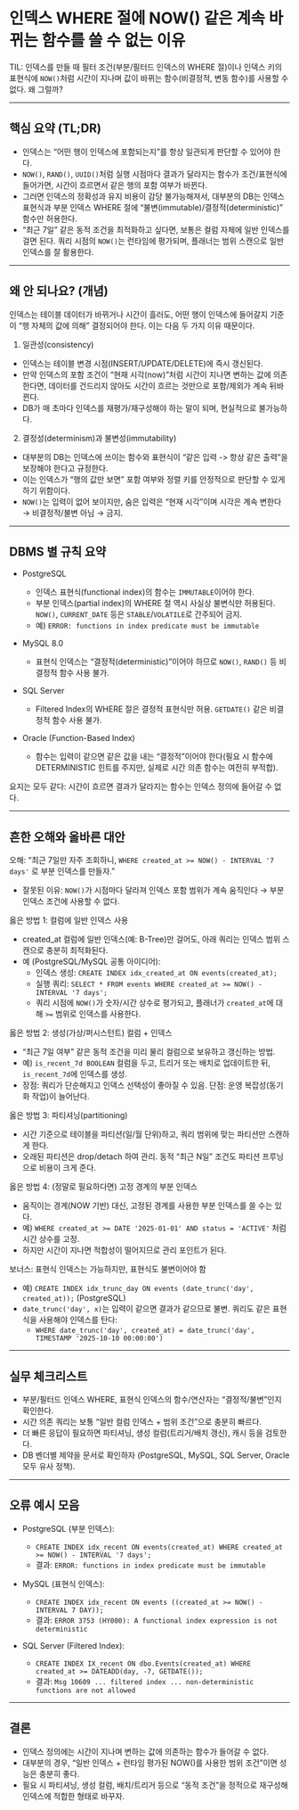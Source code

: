 # 인덱스 WHERE 절에 NOW() 같은 계속 바뀌는 함수를 쓸 수 없는 이유

TIL: 인덱스를 만들 때 필터 조건(부분/필터드 인덱스의 WHERE 절)이나 인덱스 키의 표현식에 `NOW()`처럼 시간이 지나며 값이 바뀌는 함수(비결정적, 변동 함수)를 사용할 수 없다. 왜 그럴까?

---

## 핵심 요약 (TL;DR)
- 인덱스는 “어떤 행이 인덱스에 포함되는지”를 항상 일관되게 판단할 수 있어야 한다.
- `NOW()`, `RAND()`, `UUID()`처럼 실행 시점마다 결과가 달라지는 함수가 조건/표현식에 들어가면, 시간이 흐르면서 같은 행의 포함 여부가 바뀐다.
- 그러면 인덱스의 정확성과 유지 비용이 감당 불가능해져서, 대부분의 DB는 인덱스 표현식과 부분 인덱스 WHERE 절에 “불변(immutable)/결정적(deterministic)” 함수만 허용한다.
- “최근 7일” 같은 동적 조건을 최적화하고 싶다면, 보통은 컬럼 자체에 일반 인덱스를 걸면 된다. 쿼리 시점의 `NOW()`는 런타임에 평가되며, 플래너는 범위 스캔으로 일반 인덱스를 잘 활용한다.

---

## 왜 안 되나요? (개념)
인덱스는 테이블 데이터가 바뀌거나 시간이 흘러도, 어떤 행이 인덱스에 들어갈지 기준이 “행 자체의 값에 의해” 결정되어야 한다. 이는 다음 두 가지 이유 때문이다.

1) 일관성(consistency)
- 인덱스는 테이블 변경 시점(INSERT/UPDATE/DELETE)에 즉시 갱신된다.
- 만약 인덱스의 포함 조건이 “현재 시각(now)”처럼 시간이 지나면 변하는 값에 의존한다면, 데이터를 건드리지 않아도 시간이 흐르는 것만으로 포함/제외가 계속 뒤바뀐다.
- DB가 매 초마다 인덱스를 재평가/재구성해야 하는 말이 되며, 현실적으로 불가능하다.

2) 결정성(determinism)과 불변성(immutability)
- 대부분의 DB는 인덱스에 쓰이는 함수와 표현식이 “같은 입력 -> 항상 같은 출력”을 보장해야 한다고 규정한다.
- 이는 인덱스가 “행의 값만 보면” 포함 여부와 정렬 키를 안정적으로 판단할 수 있게 하기 위함이다.
- `NOW()`는 입력이 없어 보이지만, 숨은 입력은 “현재 시각”이며 시각은 계속 변한다 → 비결정적/불변 아님 → 금지.

---

## DBMS 별 규칙 요약
- PostgreSQL
  - 인덱스 표현식(functional index)의 함수는 `IMMUTABLE`이어야 한다.
  - 부분 인덱스(partial index)의 WHERE 절 역시 사실상 불변식만 허용된다. `NOW()`, `CURRENT_DATE` 등은 `STABLE`/`VOLATILE`로 간주되어 금지.
  - 예) `ERROR: functions in index predicate must be immutable`

- MySQL 8.0
  - 표현식 인덱스는 “결정적(deterministic)”이어야 하므로 `NOW()`, `RAND()` 등 비결정적 함수 사용 불가.

- SQL Server
  - Filtered Index의 WHERE 절은 결정적 표현식만 허용. `GETDATE()` 같은 비결정적 함수 사용 불가.

- Oracle (Function-Based Index)
  - 함수는 입력이 같으면 같은 값을 내는 “결정적”이어야 한다(필요 시 함수에 DETERMINISTIC 힌트를 주지만, 실제로 시간 의존 함수는 여전히 부적합).

요지는 모두 같다: 시간이 흐르면 결과가 달라지는 함수는 인덱스 정의에 들어갈 수 없다.

---

## 흔한 오해와 올바른 대안

오해: “최근 7일만 자주 조회하니, `WHERE created_at >= NOW() - INTERVAL '7 days'` 로 부분 인덱스를 만들자.”
- 잘못된 이유: `NOW()`가 시점마다 달라져 인덱스 포함 범위가 계속 움직인다 → 부분 인덱스 조건에 사용할 수 없다.

옳은 방법 1: 컬럼에 일반 인덱스 사용
- created_at 컬럼에 일반 인덱스(예: B-Tree)만 걸어도, 아래 쿼리는 인덱스 범위 스캔으로 충분히 최적화된다.
- 예 (PostgreSQL/MySQL 공통 아이디어):
  - 인덱스 생성: `CREATE INDEX idx_created_at ON events(created_at);`
  - 실행 쿼리: `SELECT * FROM events WHERE created_at >= NOW() - INTERVAL '7 days';`
  - 쿼리 시점에 `NOW()`가 숫자/시간 상수로 평가되고, 플래너가 `created_at`에 대해 `>=` 범위로 인덱스를 사용한다.

옳은 방법 2: 생성(가상/퍼시스턴트) 컬럼 + 인덱스
- “최근 7일 여부” 같은 동적 조건을 미리 물리 컬럼으로 보유하고 갱신하는 방법.
- 예) `is_recent_7d BOOLEAN` 컬럼을 두고, 트리거 또는 배치로 업데이트한 뒤, `is_recent_7d`에 인덱스를 생성.
- 장점: 쿼리가 단순해지고 인덱스 선택성이 좋아질 수 있음. 단점: 운영 복잡성(동기화 작업)이 늘어난다.

옳은 방법 3: 파티셔닝(partitioning)
- 시간 기준으로 테이블을 파티션(일/월 단위)하고, 쿼리 범위에 맞는 파티션만 스캔하게 한다.
- 오래된 파티션은 drop/detach 하여 관리. 동적 “최근 N일” 조건도 파티션 프루닝으로 비용이 크게 준다.

옳은 방법 4: (정말로 필요하다면) 고정 경계의 부분 인덱스
- 움직이는 경계(NOW 기반) 대신, 고정된 경계를 사용한 부분 인덱스를 쓸 수는 있다.
- 예) `WHERE created_at >= DATE '2025-01-01' AND status = 'ACTIVE'` 처럼 시간 상수를 고정.
- 하지만 시간이 지나면 적합성이 떨어지므로 관리 포인트가 된다.

보너스: 표현식 인덱스는 가능하지만, 표현식도 불변이어야 함
- 예) `CREATE INDEX idx_trunc_day ON events (date_trunc('day', created_at));` (PostgreSQL)
- `date_trunc('day', x)`는 입력이 같으면 결과가 같으므로 불변. 쿼리도 같은 표현식을 사용해야 인덱스를 탄다:
  - `WHERE date_trunc('day', created_at) = date_trunc('day', TIMESTAMP '2025-10-10 00:00:00')`

---

## 실무 체크리스트
- 부분/필터드 인덱스 WHERE, 표현식 인덱스의 함수/연산자는 “결정적/불변”인지 확인한다.
- 시간 의존 쿼리는 보통 “일반 컬럼 인덱스 + 범위 조건”으로 충분히 빠르다.
- 더 빠른 응답이 필요하면 파티셔닝, 생성 컬럼(트리거/배치 갱신), 캐시 등을 검토한다.
- DB 벤더별 제약을 문서로 확인하자 (PostgreSQL, MySQL, SQL Server, Oracle 모두 유사 정책).

---

## 오류 예시 모음
- PostgreSQL (부분 인덱스):
  - `CREATE INDEX idx_recent ON events(created_at) WHERE created_at >= NOW() - INTERVAL '7 days';`
  - 결과: `ERROR: functions in index predicate must be immutable`

- MySQL (표현식 인덱스):
  - `CREATE INDEX idx_recent ON events ((created_at >= NOW() - INTERVAL 7 DAY));`
  - 결과: `ERROR 3753 (HY000): A functional index expression is not deterministic`

- SQL Server (Filtered Index):
  - `CREATE INDEX IX_recent ON dbo.Events(created_at) WHERE created_at >= DATEADD(day, -7, GETDATE());`
  - 결과: `Msg 10609 ... filtered index ... non-deterministic functions are not allowed`

---

## 결론
- 인덱스 정의에는 시간이 지나며 변하는 값에 의존하는 함수가 들어갈 수 없다.
- 대부분의 경우, “일반 인덱스 + 런타임 평가된 NOW()를 사용한 범위 조건”이면 성능은 충분히 좋다.
- 필요 시 파티셔닝, 생성 컬럼, 배치/트리거 등으로 “동적 조건”을 정적으로 재구성해 인덱스에 적합한 형태로 바꾸자.

